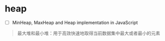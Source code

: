 # heap
- [ ] MinHeap, MaxHeap and Heap implementation in JavaScript

> 最大堆和最小堆：用于高效快速地取得当前数据集中最大或者最小的元素


